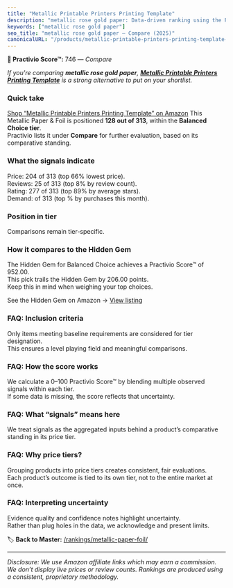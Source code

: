 ```yaml
---
title: "Metallic Printable Printers Printing Template"
description: "metallic rose gold paper: Data-driven ranking using the Practivio Score™. Positioned by quality, value, demand, findability, momentum."
keywords: ["metallic rose gold paper"]
seo_title: "metallic rose gold paper — Compare (2025)"
canonicalURL: "/products/metallic-printable-printers-printing-template-B0BT4LNQRV/"
---
```


**🛒 Practivio Score™:** 746 — _Compare_


*If you're comparing **metallic rose gold paper**, **[Metallic Printable Printers Printing Template](https://www.amazon.com/dp/B0BT4LNQRV?tag=practivio-20)** is a strong alternative to put on your shortlist.*
### Quick take
[Shop “Metallic Printable Printers Printing Template” on Amazon](https://www.amazon.com/dp/B0BT4LNQRV?tag=practivio-20)
This Metallic Paper & Foil is positioned **128 out of 313**, within the **Balanced Choice tier**.  
Practivio lists it under **Compare** for further evaluation, based on its comparative standing.

### What the signals indicate
Price: 204 of 313 (top 66% lowest price).  
Reviews: 25 of 313 (top 8% by review count).  
Rating: 277 of 313 (top 89% by average stars).  
Demand:  of 313 (top % by purchases this month).

### Position in tier
Comparisons remain tier-specific.

### How it compares to the Hidden Gem
The Hidden Gem for Balanced Choice achieves a Practivio Score™ of 952.00.  
This pick trails the Hidden Gem by 206.00 points.  
Keep this in mind when weighing your top choices.  

See the Hidden Gem on Amazon → [View listing](https://www.amazon.com/dp/B0DTP6VTBK?tag=practivio-20)

### FAQ: Inclusion criteria
Only items meeting baseline requirements are considered for tier designation.  
This ensures a level playing field and meaningful comparisons.

### FAQ: How the score works
We calculate a 0–100 Practivio Score™ by blending multiple observed signals within each tier.  
If some data is missing, the score reflects that uncertainty.

### FAQ: What “signals” means here
We treat signals as the aggregated inputs behind a product’s comparative standing in its price tier.

### FAQ: Why price tiers?
Grouping products into price tiers creates consistent, fair evaluations.  
Each product’s outcome is tied to its own tier, not to the entire market at once.

### FAQ: Interpreting uncertainty
Evidence quality and confidence notes highlight uncertainty.  
Rather than plug holes in the data, we acknowledge and present limits.

<!-- Missing template for Compare/CompareWithinPriceClass -->


🏷️ **Back to Master:** [/rankings/metallic-paper-foil/](/rankings/metallic-paper-foil/)

---
_Disclosure: We use Amazon affiliate links which may earn a commission. We don’t display live prices or review counts. Rankings are produced using a consistent, proprietary methodology._

